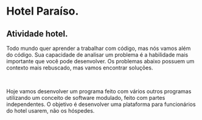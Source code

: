 
<h1>Hotel Paraíso.</h1>
<h2>Atividade hotel.</h2>
<p>Todo mundo quer aprender a trabalhar com código, mas nós vamos além do código.
Sua capacidade de analisar um problema é a habilidade mais importante que você pode desenvolver.
Os problemas abaixo possuem um contexto mais rebuscado, mas vamos encontrar soluções.</p>
<br>
<p>Hoje vamos desenvolver um programa feito com vários outros programas utilizando um conceito de software modulado, feito com partes independentes. 
O objetivo é desenvolver uma plataforma para funcionários do hotel usarem, não os hóspedes.</p> 
